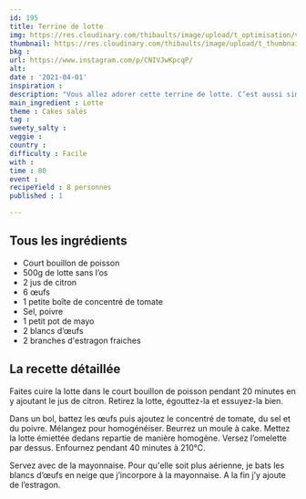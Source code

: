 ```yaml
---
id: 195
title: Terrine de lotte
img: https://res.cloudinary.com/thibaults/image/upload/t_optimisation/v1617643645/Recipes/20210401_terrine_lotte.jpg
thumbnail: https://res.cloudinary.com/thibaults/image/upload/t_thumbnail_josie/v1617643645/Recipes/20210401_terrine_lotte.jpg
bkg : 
url: https://www.instagram.com/p/CNIVJwKpcqP/
alt: 
date : '2021-04-01'
inspiration : 
description: "Vous allez adorer cette terrine de lotte. C’est aussi simple à faire que bon ! "
main_ingredient : Lotte
theme : Cakes salés
tag : 
sweety_salty : 
veggie : 
country : 
difficulty : Facile
with : 
time : 80
event : 
recipeYield : 8 personnes
published : 1

---
```


## Tous les ingrédients
 - Court bouillon de poisson
 - 500g de lotte sans l’os
 - 2 jus de citron
 - 6 œufs
 - 1 petite boîte de concentré de tomate
 - Sel, poivre
 - 1 petit pot de mayo
 - 2 blancs d’œufs
 - 2 branches d'estragon fraiches

## La recette détaillée
Faites cuire la lotte dans le court bouillon de poisson pendant 20 minutes en y ajoutant le jus de citron. Retirez la lotte, égouttez-la et essuyez-la bien.

Dans un bol, battez les œufs puis ajoutez le concentré de tomate, du sel et du poivre. Mélangez pour homogénéiser. Beurrez un moule à cake. Mettez la lotte émiettée dedans repartie de manière homogène. Versez l’omelette par dessus. Enfournez pendant 40 minutes à 210°C.

Servez avec de la mayonnaise. Pour qu'elle soit plus aérienne, je bats les blancs d’œufs en neige que j’incorpore à la mayonnaise. A la fin j’y ajoute de l’estragon.